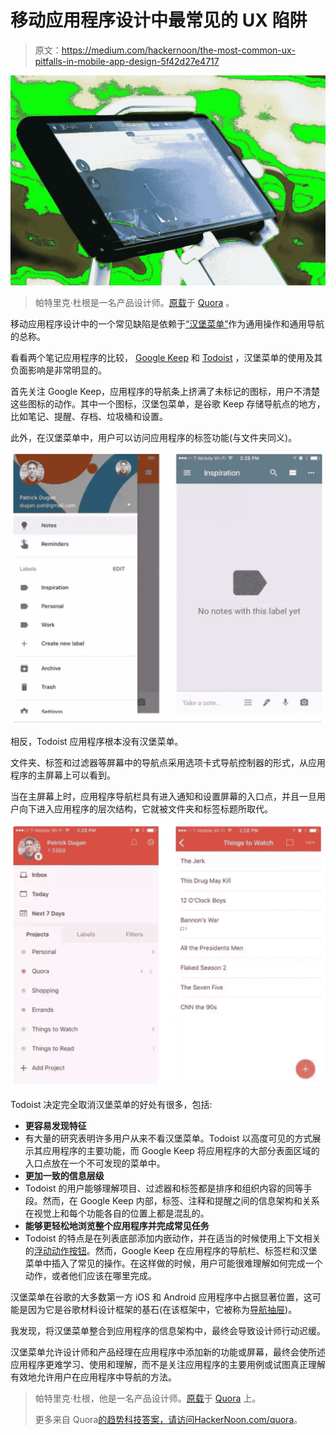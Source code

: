 # 移动应用程序设计中最常见的 UX 陷阱

> 原文：<https://medium.com/hackernoon/the-most-common-ux-pitfalls-in-mobile-app-design-5f42d27e4717>

![](img/ef6ce7a6b489b67da594e139f3867a9d.png)

> 帕特里克·杜根是一名产品设计师。[原载](https://www.quora.com/What-are-the-most-common-UX-pitfalls-in-mobile-app-design/answer/Patrick-Dugan-3)于 [Quora](http://quora.com?ref=hackernoon) 。

移动应用程序设计中的一个常见缺陷是依赖于[“汉堡菜单”](https://en.wikipedia.org/wiki/Hamburger_button)作为通用操作和通用导航的总称。

看看两个笔记应用程序的比较， [Google Keep](https://itunes.apple.com/us/app/google-keep-notes-and-lists/id1029207872?mt=8) 和 [Todoist](https://itunes.apple.com/us/app/todoist-todo-list-for-organizing-work-and-errands/id572688855?mt=8) ，汉堡菜单的使用及其负面影响是非常明显的。

首先关注 Google Keep，应用程序的导航条上挤满了未标记的图标，用户不清楚这些图标的动作。其中一个图标，汉堡包菜单，是谷歌 Keep 存储导航点的地方，比如笔记、提醒、存档、垃圾桶和设置。

此外，在汉堡菜单中，用户可以访问应用程序的标签功能(与文件夹同义)。

![](img/c657cb753ae51c628dac096652a24f62.png)

相反，Todoist 应用程序根本没有汉堡菜单。

文件夹、标签和过滤器等屏幕中的导航点采用选项卡式导航控制器的形式，从应用程序的主屏幕上可以看到。

当在主屏幕上时，应用程序导航栏具有进入通知和设置屏幕的入口点，并且一旦用户向下进入应用程序的层次结构，它就被文件夹和标签标题所取代。

![](img/b5715137ebe4ee8b54b2ef886fab3614.png)

Todoist 决定完全取消汉堡菜单的好处有很多，包括:

*   **更容易发现特征**
*   有大量的研究表明许多用户从来不看汉堡菜单。Todoist 以高度可见的方式展示其应用程序的主要功能，而 Google Keep 将应用程序的大部分表面区域的入口点放在一个不可发现的菜单中。
*   **更加一致的信息层级**
*   Todoist 的用户能够理解项目、过滤器和标签都是排序和组织内容的同等手段。然而，在 Google Keep 内部，标签、注释和提醒之间的信息架构和关系在视觉上和每个功能各自的位置上都是混乱的。
*   **能够更轻松地浏览整个应用程序并完成常见任务**
*   Todoist 的特点是在列表底部添加内嵌动作，并在适当的时候使用上下文相关的[浮动动作按钮](https://material.io/guidelines/components/buttons-floating-action-button.html)。然而，Google Keep 在应用程序的导航栏、标签栏和汉堡菜单中插入了常见的操作。在这样做的时候，用户可能很难理解如何完成一个动作，或者他们应该在哪里完成。

汉堡菜单在谷歌的大多数第一方 iOS 和 Android 应用程序中占据显著位置，这可能是因为它是谷歌材料设计框架的基石(在该框架中，它被称为[导航抽屉](https://material.io/guidelines/patterns/navigation-drawer.html))。

我发现，将汉堡菜单整合到应用程序的信息架构中，最终会导致设计师行动迟缓。

汉堡菜单允许设计师和产品经理在应用程序中添加新的功能或屏幕，最终会使所述应用程序更难学习、使用和理解，而不是关注应用程序的主要用例或试图真正理解有效地允许用户在应用程序中导航的方法。

> 帕特里克·杜根，他是一名产品设计师。[原载](https://www.quora.com/What-are-the-most-common-UX-pitfalls-in-mobile-app-design/answer/Patrick-Dugan-3)于 [Quora](http://quora.com?ref=hackernoon) 上。
> 
> 更多来自 Quora[的趋势科技答案，请访问](https://medium.com/u/3853f85f7d5e?source=post_page-----5f42d27e4717--------------------------------)[HackerNoon.com/quora](https://hackernoon.com/quora/home)。